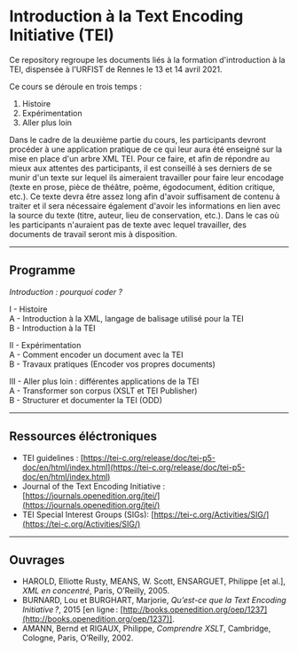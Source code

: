 # Introduction à la Text Encoding Initiative (TEI)

Ce repository regroupe les documents liés à la formation d'introduction à la TEI, dispensée à l'URFIST de Rennes le 13 et 14 avril 2021.

Ce cours se déroule en trois temps :
1. Histoire
2. Expérimentation
3. Aller plus loin

Dans le cadre de la deuxième partie du cours, les participants devront procéder à une application pratique de ce qui leur aura été enseigné sur la mise en place d'un arbre XML TEI. Pour ce faire, et afin de répondre au mieux aux attentes des participants, il est conseillé à ses derniers de se munir d'un texte sur lequel ils aimeraient travailler pour faire leur encodage (texte en prose, pièce de théâtre, poème, égodocument, édition critique, etc.). Ce texte devra être assez long afin d'avoir suffisament de contenu à traiter et il sera nécessaire également d'avoir les informations en lien avec la source du texte (titre, auteur, lieu de conservation, etc.). Dans le cas où les participants n'auraient pas de texte avec lequel travailler, des documents de travail seront mis à disposition.

___

## Programme

_Introduction : pourquoi coder ?_

I - Histoire  
A - Introduction à la XML, langage de balisage utilisé pour la TEI  
B - Introduction à la TEI  

II - Expérimentation  
A - Comment encoder un document avec la TEI  
B - Travaux pratiques (Encoder vos propres documents)  

III - Aller plus loin : différentes applications de la TEI  
A - Transformer son corpus (XSLT et TEI Publisher)  
B - Structurer et documenter la TEI (ODD)  

___

## Ressources éléctroniques

- TEI guidelines : [https://tei-c.org/release/doc/tei-p5-doc/en/html/index.html](https://tei-c.org/release/doc/tei-p5-doc/en/html/index.html)  
- Journal of the Text Encoding Initiative : [https://journals.openedition.org/jtei/](https://journals.openedition.org/jtei/)  
- TEI Special Interest Groups (SIGs): [https://tei-c.org/Activities/SIG/](https://tei-c.org/Activities/SIG/)

___

## Ouvrages

- HAROLD, Elliotte Rusty, MEANS, W. Scott, ENSARGUET, Philippe [et al.], *XML en concentré*, Paris, O’Reilly, 2005.
- BURNARD, Lou et BURGHART, Marjorie, *Qu’est-ce que la Text Encoding Initiative ?*, 2015 [en ligne : [http://books.openedition.org/oep/1237](http://books.openedition.org/oep/1237)].
- AMANN, Bernd et RIGAUX, Philippe, *Comprendre XSLT*, Cambridge, Cologne, Paris, O’Reilly, 2002.

